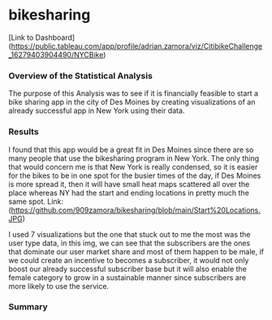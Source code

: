 # bikesharing
[Link to Dashboard] (https://public.tableau.com/app/profile/adrian.zamora/viz/CitibikeChallenge_16279403904490/NYCBike)


### Overview of the Statistical Analysis
The purpose of this Analysis was to see if it is financially feasible to start a bike sharing app in the city of Des Moines by creating visualizations of an already successful app in New York using their data. 

### Results
I found that this app would be a great fit in Des Moines since there are so many people that use the bikesharing program in New York. The only thing that would concern me is that New York is really condensed, so it is easier for the bikes to be in one spot for the busier times of the day, if Des Moines is more spread it, then it will have small heat maps scattered all over the place whereas NY had the start and ending locations in pretty much the same spot. Link:(https://github.com/909zamora/bikesharing/blob/main/Start%20Locations.JPG)

I used 7 visualizations but the one that stuck out to me the most was the user type data, in this img, we can see that the subscribers are the ones that dominate our user market share and most of them happen to be male, if we could create an incentive to becomes a subscriber, it would not only boost our already successful subscriber base but it will also enable the female category to grow in a sustainable manner since subscribers are more likely to use the service. 


### Summary
